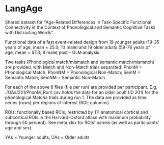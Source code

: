 # LangAge

Shared dataset for "Age-Related Differences in Task-Specific Functional Connectivity in 
the Context of Phonological and Semantic Cognitive Tasks with Distracting Words"


Functional data of a fast event-related design from 19 younger adults (19-35 years of 
age, mean = 25.0; 10 male) and 19 older adults (59-76 years of age, mean = 67.3; 9 male) 
post - GLM analysis.

Two tasks (Phonological match/mismatch and semantic match/mismatch) are provided, with 
Match and Non-Match trials separated:
PhonM = Phonological Match; 
PhonNM = Phonological Non-Match; 
SemM = Semantic Match; 
SemNM = Semantic Non-Match

For each of the above 8 files (file per run) are provided per participant. E.g. 
./OAs/201/PhonM_Run1.csv holds the data for an older adult (ID 201) for the phonological 
Matcha trials during run 1. The data are provided as time series (rows) per regions of 
interest (ROI; columns). 

ROIs: functionally based ROIs, restricted by 111 anatomical cortical and subcortical 
ROIs in the Harvard-Oxford atlase with maximum probability through 50 percent). See 
meta.xlsx for ROIs' names (as well as participants' age and sex).

YAs = Younger adults; OAs = Older adults
